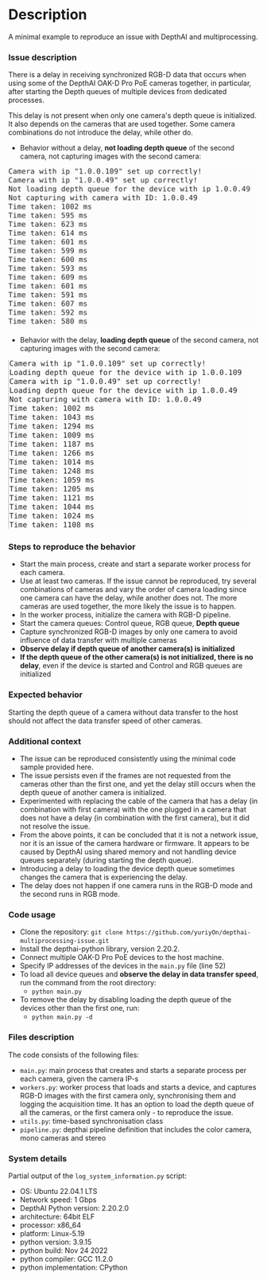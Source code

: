 # Description
A minimal example to reproduce an issue with DepthAI and multiprocessing.


### Issue description
There is a delay in receiving synchronized RGB-D data that occurs when using some of the DepthAI OAK-D Pro PoE cameras together, in particular, after starting the Depth queues of multiple devices from dedicated processes. 

This delay is not present when only one camera's depth queue is initialized. It also depends on the cameras that are used together. Some camera combinations do not introduce the delay, while other do.

- Behavior without a delay, **not loading depth queue** of the second camera, not capturing images with the second camera:

![no delay](./images/without_delay.png)

- Behavior with the delay, **loading depth queue** of the second camera, not capturing images with the second camera:

![no delay](./images/with_delay.png)

### Steps to reproduce the behavior
- Start the main process, create and start a separate worker process for each camera.
- Use at least two cameras. If the issue cannot be reproduced, try several combinations of cameras and vary the order of camera loading since one camera can have the delay, while another does not. The more cameras are used together, the more likely the issue is to happen.
- In the worker process, initialize the camera with RGB-D pipeline.
- Start the camera queues: Control queue, RGB queue, **Depth queue**
- Capture synchronized RGB-D images by only one camera to avoid influence of data transfer with multiple cameras
- **Observe delay if depth queue of another camera(s) is initialized**
- **If the depth queue of the other camera(s) is not initialized, there is no delay**, even if the device is started and Control and RGB queues are initialized

### Expected behavior
Starting the depth queue of a camera without data transfer to the host should not affect the data transfer speed of other cameras.

### Additional context
- The issue can be reproduced consistently using the minimal code sample provided here.
- The issue persists even if the frames are not requested from the cameras other than the first one, and yet the delay still occurs when the depth queue of another camera is initialized.
- Experimented with replacing the cable of the camera that has a delay (in combination with first camera) with the one plugged in a camera that does not have a delay (in combination with the first camera), but it did not resolve the issue.
- From the above points, it can be concluded that it is not a network issue, nor it is an issue of the camera hardware or firmware. It appears to be caused by DepthAI using shared memory and not handling device queues separately (during starting the depth queue).
- Introducing a delay to loading the device depth queue sometimes changes the camera that is experiencing the delay.
- The delay does not happen if one camera runs in the RGB-D mode and the second runs in RGB mode.

### Code usage

- Clone the repository: `git clone https://github.com/yuriyOn/depthai-multiprocessing-issue.git`
- Install the depthai-python library, version 2.20.2.
- Connect multiple OAK-D Pro PoE devices to the host machine.
- Specify IP addresses of the devices in the `main.py` file (line 52)
- To load all device queues and **observe the delay in data transfer speed**, run the command from the root directory: 
  - `python main.py`
- To remove the delay by disabling loading the depth queue of the devices other than the first one, run: 
  - `python main.py -d`

### Files description

The code consists of the following files:
- `main.py`: main process that creates and starts a separate process per each camera, given the camera IP-s
- `workers.py`: worker process that loads and starts a device, and captures RGB-D images with the first camera only, synchronising them and logging the acquisition time. It has an option to load the depth queue of all the cameras, or the first camera only - to reproduce the issue.
- `utils.py`: time-based synchronisation class
- `pipeline.py`: depthai pipeline definition that includes the color camera, mono cameras and stereo

### System details
Partial output of the `log_system_information.py` script:
- OS: Ubuntu 22.04.1 LTS
- Network speed: 1 Gbps
- DepthAI Python version: 2.20.2.0
- architecture: 64bit ELF
- processor: x86_64
- platform: Linux-5.19
- python version: 3.9.15
- python build: Nov 24 2022
- python compiler: GCC 11.2.0
- python implementation: CPython
